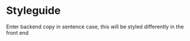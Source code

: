 # Styleguide

Enter backend copy in sentence case, this will be styled differently in the front end
